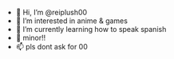 - 👋 Hi, I’m @reiplush00
- 👀 I’m interested in anime & games 
- 🌱 I’m currently learning how to speak spanish
- 💞️ minor!!
- 📫 pls dont ask for 00

<!---
reiplush00/reiplush00 is a ✨ special ✨ repository because its `README.md` (this file) appears on your GitHub profile.
You can click the Preview link to take a look at your changes.
--->

